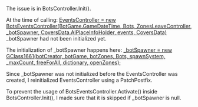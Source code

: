 The issue is in BotsController.Init().

At the time of calling:
[EventsController = new BotsEventsController(BotGame.GameDateTime, Bots, ZonesLeaveController, _botSpawner, CoversData.AIPlaceInfoHolder, events, CoversData)](https://github.com/November75-SPT/FixHalloweenSummonEvent/blob/ea10d03d90652eee4c217d73d4fee794773384d9/Patches/BotHalloweenEventPatch.cs#L122)
_botSpawner had not been initialized yet.

The initialization of _botSpawner happens here:
[_botSpawner = new GClass1661(botCreator, botGame, botZones, Bots, spawnSystem, _maxCount, freeForAll, dictionary, openZones);](https://github.com/November75-SPT/FixHalloweenSummonEvent/blob/ea10d03d90652eee4c217d73d4fee794773384d9/Patches/BotHalloweenEventPatch.cs#L150)

Since _botSpawner was not initialized before the EventsController was created, I reinitialized EventsController using a PatchPostfix.

To prevent the usage of BotsEventsController.Activate() inside BotsController.Init(), I made sure that it is skipped if _botSpawner is null.